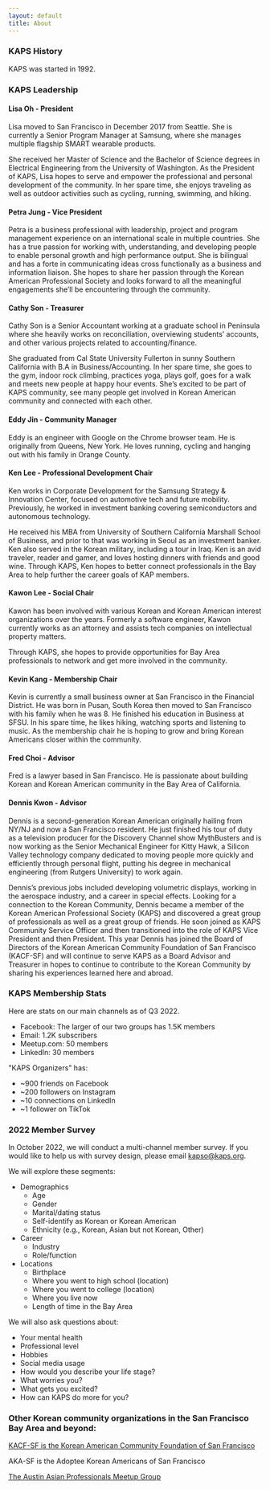 ```yaml
---
layout: default
title: About
---
```


### KAPS History

KAPS was started in 1992. 

### KAPS Leadership

#### Lisa Oh - President
Lisa moved to San Francisco in December 2017 from Seattle. She is currently a Senior Program Manager at Samsung, where she manages multiple flagship SMART wearable products.

She received her Master of Science and the Bachelor of Science degrees in Electrical Engineering from the University of Washington. As the President of KAPS, Lisa hopes to serve and empower the professional and personal development of the community. In her spare time, she enjoys traveling as well as outdoor activities such as cycling, running, swimming, and hiking.

#### Petra Jung - Vice President
Petra is a business professional with leadership, project and program management experience on an international scale in multiple countries. She has a true passion for working with, understanding, and developing people to enable personal growth and high performance output. She is bilingual and has a forte in communicating ideas cross functionally as a business and information liaison. She hopes to share her passion through the Korean American Professional Society and looks forward to all the meaningful engagements she’ll be encountering through the community.

#### Cathy Son - Treasurer
Cathy Son is a Senior Accountant working at a graduate school in Peninsula where she heavily works on reconciliation, overviewing students’ accounts, and other various projects related to accounting/finance.

She graduated from Cal State University Fullerton in sunny Southern California with B.A in Business/Accounting. In her spare time, she goes to the gym, indoor rock climbing, practices yoga, plays golf, goes for a walk and meets new people at happy hour events. She’s excited to be part of KAPS community, see many people get involved in Korean American community and connected with each other.

#### Eddy Jin - Community Manager
Eddy is an engineer with Google on the Chrome browser team. He is originally from Queens, New York. He loves running, cycling and hanging out with his family in Orange County.

#### Ken Lee - Professional Development Chair
Ken works in Corporate Development for the Samsung Strategy & Innovation Center, focused on automotive tech and future mobility. Previously, he worked in investment banking covering semiconductors and autonomous technology.

He received his MBA from University of Southern California Marshall School of Business, and prior to that was working in Seoul as an investment banker. Ken also served in the Korean military, including a tour in Iraq. Ken is an avid traveler, reader and gamer, and loves hosting dinners with friends and good wine. Through KAPS, Ken hopes to better connect professionals in the Bay Area to help further the career goals of KAP members.

#### Kawon Lee - Social Chair
Kawon has been involved with various Korean and Korean American interest organizations over the years. Formerly a software engineer, Kawon currently works as an attorney and assists tech companies on intellectual property matters.

Through KAPS, she hopes to provide opportunities for Bay Area professionals to network and get more involved in the community.

#### Kevin Kang - Membership Chair
Kevin is currently a small business owner at San Francisco in the Financial District. He was born in Pusan, South Korea then moved to San Francisco with his family when he was 8. He finished his education in Business at SFSU. In his spare time, he likes hiking, watching sports and listening to music. As the membership chair he is hoping to grow and bring Korean Americans closer within the community.

#### Fred Choi - Advisor
Fred is a lawyer based in San Francisco. He is passionate about building Korean and Korean American community in the Bay Area of California.

#### Dennis Kwon - Advisor
Dennis is a second-generation Korean American originally hailing from NY/NJ and now a San Francisco resident. He just finished his tour of duty as a television producer for the Discovery Channel show MythBusters and is now working as the Senior Mechanical Engineer for Kitty Hawk, a Silicon Valley technology company dedicated to moving people more quickly and efficiently through personal flight, putting his degree in mechanical engineering (from Rutgers University) to work again.

Dennis’s previous jobs included developing volumetric displays, working in the aerospace industry, and a career in special effects. Looking for a connection to the Korean Community, Dennis became a member of the Korean American Professional Society (KAPS) and discovered a great group of professionals as well as a great group of friends. He soon joined as KAPS Community Service Officer and then transitioned into the role of KAPS Vice President and then President. This year Dennis has joined the Board of Directors of the Korean American Community Foundation of San Francisco (KACF-SF) and will continue to serve KAPS as a Board Advisor and Treasurer in hopes to continue to contribute to the Korean Community by sharing his experiences learned here and abroad.

### KAPS Membership Stats

Here are stats on our main channels as of Q3 2022.
- Facebook: The larger of our two groups has 1.5K members
- Email: 1.2K subscribers
- Meetup.com: 50 members
- LinkedIn: 30 members

"KAPS Organizers" has:
- ~900 friends on Facebook
- ~200 followers on Instagram
- ~10 connections on LinkedIn
- ~1 follower on TikTok

### 2022 Member Survey

In October 2022, we will conduct a multi-channel member survey. If you would like to help us with survey design, please email kapso@kaps.org.

We will explore these segments:
- Demographics
    - Age
    - Gender
    - Marital/dating status
    - Self-identify as Korean or Korean American
    - Ethnicity (e.g., Korean, Asian but not Korean, Other)
- Career
    - Industry
    - Role/function
- Locations
    - Birthplace
    - Where you went to high school (location)
    - Where you went to college (location)
    - Where you live now
    - Length of time in the Bay Area

We will also ask questions about:
- Your mental health
- Professional level
- Hobbies
- Social media usage
- How would you describe your life stage?
- What worries you?
- What gets you excited?
- How can KAPS do more for you?

### Other Korean community organizations in the San Francisco Bay Area and beyond:

[KACF-SF is the Korean American Community Foundation of San Francisco](https://www.kacfsf.org)

AKA-SF is the Adoptee Korean Americans of San Francisco

[The Austin Asian Professionals Meetup Group](https://www.meetup.com/asianpros-71/)
